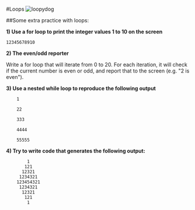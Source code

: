 #Loops 
![loopydog](http://www.chicsonline.org/used2/loopy-dog02.jpg)


##Some extra practice with loops:


**1) Use a for loop to print the integer values 1 to 10 on the screen**

	12345678910



**2) The even/odd reporter**

Write a for loop that will iterate from 0 to 20. For each iteration, it will check if the current number is even or odd, and report that to the screen (e.g. "2 is even").



**3) Use a nested while loop to reproduce the following output**


```
	1
	
	22
	
	333
	
	4444
	
	55555
```


**4) Try to write code that generates the following output:**


```
	    1
       121
      12321
     1234321
    123454321
     1234321
      12321
       121
        1
```
